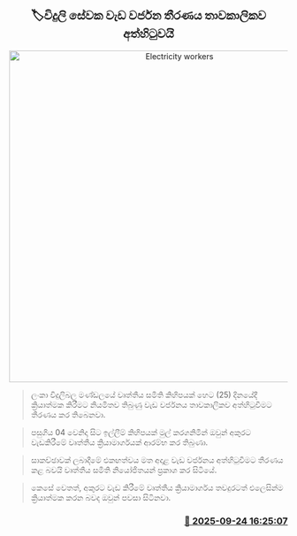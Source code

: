 <p align='center'><b><h2 align='center' title='Electricity workers' strike decision temporarily suspended'>🏷විදුලි සේවක වැඩ වර්ජන තීරණය තාවකාලිකව අත්හිටුවයි</h2></b></p>
<p align='center'><img src='https://helakuru.sgp1.cdn.digitaloceanspaces.com/esana/images/lib/electricity-1.jpg' width='600' alt='Electricity workers' strike decision temporarily suspended'></p>

> ලංකා විදුලිබල මණ්ඩලයේ වෘත්තීය සමිති කිහිපයක් හෙට (25) දිනයේදී ක්‍රියාත්මක කිරීමට නියමිතව තිබුණු වැඩ වර්ජනය තාවකාලිකව අත්හිටුවීමට තීරණය කර තිබෙනවා.

> පසුගිය 04 වෙනිදා සිට ඉල්ලීම් කිහිපයක් මුල් කරගනිමින් ඔවුන් අකුරට වැඩකිරීමේ වෘත්තීය ක්‍රියාමාර්ගයක් ආරම්භ කර තිබුණා.

> සාකච්ඡාවක් ලබාදීමේ එකඟත්වය මත අදාළ වැඩ වර්ජනය අත්හිටුවීමට තීරණය කළ බවයි වෘත්තීය සමිති නියෝජිතයන් ප්‍රකාශ කර සිටියේ.

> කෙසේ වෙතත්, අකුරට වැඩ කිරීමේ වෘත්තීය ක්‍රියාමාර්ගය තවදුරටත් එලෙසින්ම ක්‍රියාත්මක කරන බවද ඔවුන් පවසා සිටිනවා.



<h3 align='right'><a href='https://www.helakuru.lk/esana/p/113938/'>📅 2025-09-24 16:25:07</a></h3>
